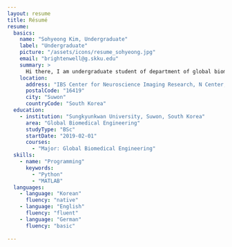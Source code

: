 ```yaml
---
layout: resume
title: Résumé
resume:
  basics:
    name: "Sohyeong Kim, Undergraduate"
    label: "Undergraduate"
    picture: "/assets/icons/resume_sohyeong.jpg"
    email: "brightenwell@g.skku.edu"
    summary: >
      Hi there, I am undergraduate student of department of global biomedical engineering. I joined COMBINE lab in 4th semester as an undergraduate research assistant in the interest of PI's research about connectome and biomarker studies about autism spectrum disorder and epilepsy. Currently, I'm studying on quantitative measuring and group-wise comparison of tractography algorithms using diffuion MRI images. My research interests are neural network and biomarker about both psychiatric and neurosurgical disease modeling using machine learning method,  which were driven by the aim for preventing neurolgical disease by diagonising at the early stage and retarding the progression of disease so that patients are able to resume their life  as soon as possible.
    location:
      address: "IBS Center for Neuroscience Imaging Research, N Center, Sungkyunkwan University, Seobu-ro 2066, Jangan-gu"
      postalCode: "16419"
      city: "Suwon"
      countryCode: "South Korea"         
  education:
    - institution: "Sungkyunkwan University, Suwon, South Korea"
      area: "Global Biomedical Engineering"
      studyType: "BSc"
      startDate: "2019-02-01"
      courses:
        - "Major: Global Biomedical Engineering"
  skills:
    - name: "Programming"
      keywords:
        - "Python"
        - "MATLAB"
  languages:
    - language: "Korean"
      fluency: "native"
    - language: "English"
      fluency: "fluent"
    - language: "German"
      fluency: "basic"
      
---
```

